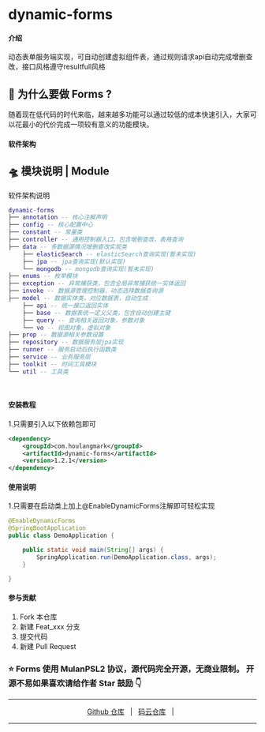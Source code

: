 # dynamic-forms

#### 介绍
动态表单服务端实现，可自动创建虚拟组件表，通过规则请求api自动完成增删查改，接口风格遵守resultfull风格


## 🤔 为什么要做 Forms ?
随着现在低代码的时代来临，越来越多功能可以通过较低的成本快速引入，大家可以花最小的代价完成一项较有意义的功能模块。

#### 软件架构
## 🛸 模块说明 | Module
软件架构说明
```lua
dynamic-forms
├── annotation -- 核心注解声明
├── config -- 核心配置中心
├── constant -- 常量类
├── controller -- 通用控制器入口，包含增删查改，表格查询
├── data -- 多数据源情况增删查改实现类
    ├── elasticSearch -- elasticSearch查询实现(暂未实现)
    ├── jpa -- jpa查询实现(默认实现)
    └── mongodb -- mongodb查询实现(暂未实现) 
├── enums -- 枚举模块
├── exception -- 异常捕获类，包含全局异常捕获统一实体返回
├── invoke -- 数据源管理控制器，动态选择数据查询源
├── model -- 数据实体类，对应数据表，自动生成
    ├── api -- 统一接口返回实体
    ├── base -- 数据表统一定义父类，包含自动创建主键
    ├── query -- 查询相关返回对象，参数对象
    └── vo -- 视图对象，虚拟对象
├── prop -- 数据源相关参数设置
├── repository -- 数据服务层jpa实现
├── runner -- 服务启动后执行函数类
├── service -- 业务服务层
├── toolkit -- 时间工具模块
└── util -- 工具类

    
```


#### 安装教程
1.只需要引入以下依赖包即可
``` xml
<dependency>
    <groupId>com.houlangmark</groupId>
    <artifactId>dynamic-forms</artifactId>
    <version>1.2.1</version>
</dependency>
```

#### 使用说明
1.只需要在启动类上加上@EnableDynamicForms注解即可轻松实现
``` java
@EnableDynamicForms
@SpringBootApplication
public class DemoApplication {

    public static void main(String[] args) {
        SpringApplication.run(DemoApplication.class, args);
    }

}
``` 

#### 参与贡献

1.  Fork 本仓库
2.  新建 Feat_xxx 分支
3.  提交代码
4.  新建 Pull Request


### ⭐️ Forms 使用 MulanPSL2 协议，源代码完全开源，无商业限制。 开源不易如果喜欢请给作者 Star 鼓励 👇

---

<p align="center">
    <a href="https://github.com/zhuoxiaoya/dynamic-forms">Github 仓库</a> &nbsp; | &nbsp; 
    <a href="https://gitee.com/zxy130359/dynamic-forms">码云仓库</a> &nbsp; | &nbsp; 
</p>

---